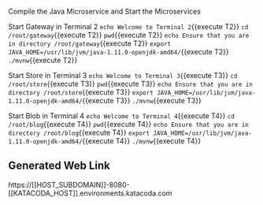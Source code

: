 Compile the Java Microservice and Start the Microservices


Start Gateway  in Terminal 2
`echo Welcome to Terminal 2`{{execute T2}}
`cd /root/gateway`{{execute T2}}
`pwd`{{execute T2}}
`echo Ensure that you are in directory /root/gateway`{{execute T2}}
`export JAVA_HOME=/usr/lib/jvm/java-1.11.0-openjdk-amd64/`{{execute T2}}
`./mvnw`{{execute T2}}

Start Store in Terminal 3
`echo Welcome to Terminal 3`{{execute T3}}
`cd /root/store`{{execute T3}}
`pwd`{{execute T3}}
`echo Ensure that you are in directory /root/store`{{execute T3}}
`export JAVA_HOME=/usr/lib/jvm/java-1.11.0-openjdk-amd64/`{{execute T3}}
`./mvnw`{{execute T3}}

Start Blob in Terminal 4
`echo Welcome to Terminal 4`{{execute T4}}
`cd /root/blog`{{execute T4}}
`pwd`{{execute T4}}
`echo Ensure that you are in directory /root/blog`{{execute T4}}
`export JAVA_HOME=/usr/lib/jvm/java-1.11.0-openjdk-amd64/`{{execute T4}}
`./mvnw`{{execute T4}}

## Generated Web Link

https://[[HOST_SUBDOMAIN]]-8080-[[KATACODA_HOST]].environments.katacoda.com